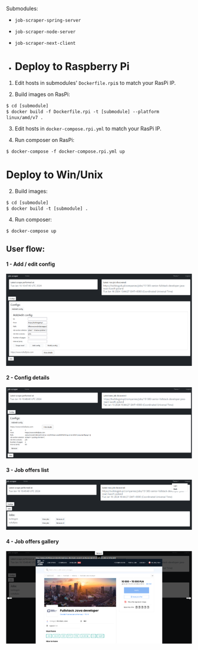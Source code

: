 Submodules:
- `job-scraper-spring-server`
- `job-scraper-node-server`
- `job-scraper-next-client`


- # Deploy to Raspberry Pi

1. Edit hosts in submodules' `Dockerfile.rpi`s to match your RasPi IP.

2. Build images on RasPi:
```
$ cd [submodule]
$ docker build -f Dockerfile.rpi -t [submodule] --platform linux/amd/v7 .
```

3. Edit hosts in `docker-compose.rpi.yml` to match your RasPi IP.

4. Run composer on RasPi:
```
$ docker-compose -f docker-compose.rpi.yml up
```


# Deploy to Win/Unix

2. Build images:
```
$ cd [submodule]
$ docker build -t [submodule] .
```

4. Run composer:
```
$ docker-compose up
```


## User flow:
#### 1 - Add / edit config
![alt_text](https://raw.githubusercontent.com/k-wasilewski/job-scraper/main/_readme_screenshots/1add_edit_config.png)

#### 2 - Config details
![alt_text](https://raw.githubusercontent.com/k-wasilewski/job-scraper/main/_readme_screenshots/2config_details.png)

#### 3 - Job offers list
![alt_text](https://raw.githubusercontent.com/k-wasilewski/job-scraper/main/_readme_screenshots/3jobs_theme.png)

#### 4 - Job offers gallery
![alt_text](https://raw.githubusercontent.com/k-wasilewski/job-scraper/main/_readme_screenshots/4job_gallery.png)

